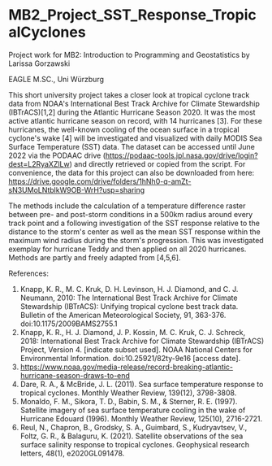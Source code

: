 # MB2_Project_SST_Response_TropicalCyclones

Project work for MB2: Introduction to Programming and Geostatistics by Larissa Gorzawski

EAGLE M.SC., Uni Würzburg

This short university project takes a closer look at tropical cyclone track data from NOAA's International Best Track Archive for Climate Stewardship (IBTrACS)[1,2] during the Atlantic Hurricane Season 2020. It was the most active atlantic hurricane season on record, with 14 hurricanes [3].
For these hurricanes, the well-known cooling of the ocean surface in a tropical cyclone's wake [4] will be investigated and visualized with daily MODIS Sea Surface Temperature (SST) data. The dataset can be accessed until June 2022 via the PODAAC drive (https://podaac-tools.jpl.nasa.gov/drive/login?dest=L2RyaXZlLw) and directly retrieved or copied from the script. For convenience, the data for this project can also be downloaded from here: https://drive.google.com/drive/folders/1hNh0-q-amZt-sN3UMoLNtblkW9OB-WrH?usp=sharing

The methods include the calculation of a temperature difference raster between pre- and post-storm conditions in a 500km radius around every track point and a following investigation of the SST response relative to the distance to the storm's center as well as the mean SST response within the maximum wind radius during the storm's progression. This was investigated exemplay for hurricane Teddy and then applied on all 2020 hurricanes. Methods are partly and freely adapted from [4,5,6].

References:
1. Knapp, K. R., M. C. Kruk, D. H. Levinson, H. J. Diamond, and C. J. Neumann, 2010: The International Best Track Archive for Climate Stewardship (IBTrACS): Unifying tropical cyclone best track data. Bulletin of the American Meteorological Society, 91, 363-376. doi:10.1175/2009BAMS2755.1
2. Knapp, K. R., H. J. Diamond, J. P. Kossin, M. C. Kruk, C. J. Schreck, 2018: International Best Track Archive for Climate Stewardship (IBTrACS) Project, Version 4. [indicate subset used]. NOAA National Centers for Environmental Information. doi:10.25921/82ty-9e16 [access date].
3. https://www.noaa.gov/media-release/record-breaking-atlantic-hurricane-season-draws-to-end
4. Dare, R. A., & McBride, J. L. (2011). Sea surface temperature response to tropical cyclones. Monthly Weather Review, 139(12), 3798-3808.
5. Monaldo, F. M., Sikora, T. D., Babin, S. M., & Sterner, R. E. (1997). Satellite imagery of sea surface temperature cooling in the wake of Hurricane Edouard (1996). Monthly Weather Review, 125(10), 2716-2721.
6. Reul, N., Chapron, B., Grodsky, S. A., Guimbard, S., Kudryavtsev, V., Foltz, G. R., & Balaguru, K. (2021). Satellite observations of the sea surface salinity response to tropical cyclones. Geophysical research letters, 48(1), e2020GL091478.
